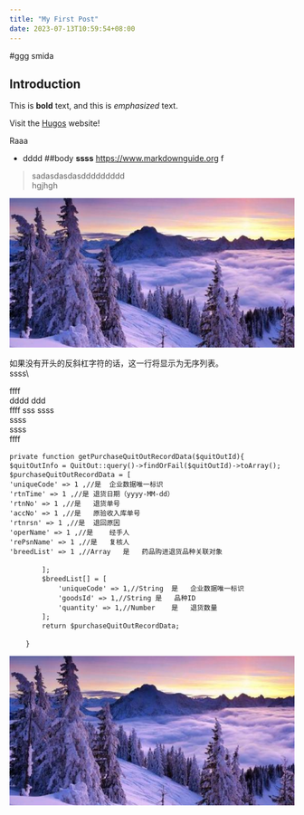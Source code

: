 ```yaml
---
title: "My First Post"
date: 2023-07-13T10:59:54+08:00
---
```

#ggg
smida
## Introduction

This is **bold** text, and this is *emphasized* text.

Visit the [Hugos](https://gohugo.io) website!

Raaa

* dddd
##body
**ssss**
https://www.markdownguide.org  f

>sadasdasdasddddddddd  
> hgjhgh

  

![sssssssdasdsasddddddddd](../../assets/647808a926617.jpg )  


如果没有开头的反斜杠字符的话，这一行将显示为无序列表。\
ssss\


ffff\
dddd
ddd\
ffff sss 
ssss  
ssss<br>
ssss<br>
ffff


    private function getPurchaseQuitOutRecordData($quitOutId){
    $quitOutInfo = QuitOut::query()->findOrFail($quitOutId)->toArray();
    $purchaseQuitOutRecordData = [
    'uniqueCode' => 1 ,//是	企业数据唯一标识
    'rtnTime' => 1 ,//是	退货日期（yyyy-MM-dd）
    'rtnNo' => 1 ,//是	退货单号
    'accNo' => 1 ,//是	原验收入库单号
    'rtnrsn' => 1 ,//是	退回原因
    'operName' => 1 ,//是	经手人
    'rePsnName' => 1 ,//是	复核人
    'breedList' => 1 ,//Array	是	药品购进退货品种关联对象
    
            ];
            $breedList[] = [
                'uniqueCode' => 1,//String	是	企业数据唯一标识
                'goodsId' => 1,//String	是	品种ID
                'quantity' => 1,//Number	是	退货数量
            ];
            return $purchaseQuitOutRecordData;
    
        }


![](../../assets/647808a926617.jpg)